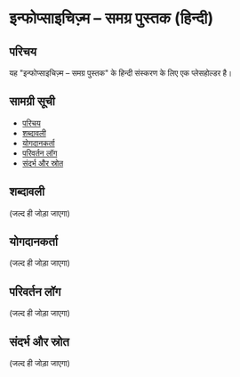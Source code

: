 # इन्फोप्साइचिज़्म – समग्र पुस्तक (हिन्दी)

## परिचय

यह "इन्फोप्साइचिज़्म – समग्र पुस्तक" के हिन्दी संस्करण के लिए एक प्लेसहोल्डर है।

## सामग्री सूची

- [परिचय](#परिचय)
- [शब्दावली](#शब्दावली)
- [योगदानकर्ता](#योगदानकर्ता)
- [परिवर्तन लॉग](#परिवर्तन-लॉग)
- [संदर्भ और स्रोत](#संदर्भ-और-स्रोत)

## शब्दावली

(जल्द ही जोड़ा जाएगा)

## योगदानकर्ता

(जल्द ही जोड़ा जाएगा)

## परिवर्तन लॉग

(जल्द ही जोड़ा जाएगा)

## संदर्भ और स्रोत

(जल्द ही जोड़ा जाएगा)
